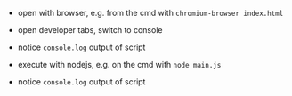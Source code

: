 * open with browser, e.g. from the cmd with `chromium-browser index.html`
* open developer tabs, switch to console
* notice `console.log` output of script

* execute with nodejs, e.g. on the cmd with `node main.js`
* notice `console.log` output of script
